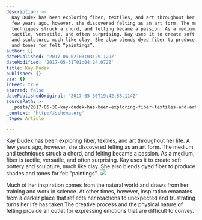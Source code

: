 ```yaml
---
description: >-
  Kay Dudek has been exploring fiber, textiles, and art throughout her life. A
  few years ago, however, she discovered felting as an art form. The medium and
  techniques struck a chord, and felting became a passion. As a medium, fiber is
  tactile, versatile, and often surprising. Kay uses it to create soft pottery
  and sculpture, much like clay. She also blends dyed fiber to produce shades
  and tones for felt “paintings”.
author: []
datePublished: '2017-06-02T03:03:29.129Z'
dateModified: '2017-05-31T01:04:24.072Z'
title: Kay Dudek
publisher: {}
via: {}
inFeed: true
starred: false
datePublishedOriginal: '2017-05-30T19:42:58.114Z'
sourcePath: >-
  _posts/2017-05-30-kay-dudek-has-been-exploring-fiber-textiles-and-art-throug.md
_context: 'http://schema.org'
_type: Article

---
```

Kay Dudek has been exploring fiber, textiles, and art throughout her life. A few years ago, however, she discovered felting as an art form. The medium and techniques struck a chord, and felting became a passion. As a medium, fiber is tactile, versatile, and often surprising. Kay uses it to create soft pottery and sculpture, much like clay. She also blends dyed fiber to produce shades and tones for felt "paintings".
![](https://the-grid-user-content.s3-us-west-2.amazonaws.com/90cb78c1-5c19-4c25-ab4e-2eecee869dac.jpg)

Much of her inspiration comes from the natural world and draws from her training and work in science. At other times, however, inspiration emanates from a darker place that reflects her reactions to unexpected and frustrating turns her life has taken.The creative process and the physical nature of felting provide an outlet for expressing emotions that are difficult to convey.